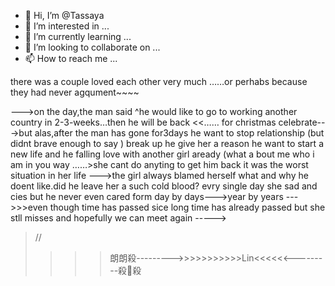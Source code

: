 - 👋 Hi, I’m @Tassaya
- 👀 I’m interested in ...
- 🌱 I’m currently learning ...
- 💞️ I’m looking to collaborate on ...
- 📫 How to reach me ...

<!---
Tassaya/Tassaya is a ✨ special ✨ repository because its `README.md` (this file) appears on your GitHub profile.
You can click the Preview link to take a look at your changes.
tessaya … oh dear she a poor girl …… there's some stories to telling you 
one upon a time ---> there was a couple loved each other very much ……or perhabs because they had never agqument~~~~
--->on the day,the man said ^he would like to go to working another country in 2-3-weeks…then he will be back <<……
for christmas celebrate--->but alas,after the man has gone for3days he want to stop relationship (but didnt brave enough to say )
break up he give her a reason he want to start a new life and he falling love with another girl aready (what a bout me who i am in you way
……>she cant do anyting to get him back it was the worst situation in her life --->the girl always blamed herself what and why he doent
like.did he leave her a such cold blood? evry single day she sad and cies but he never even cared form day by days--->year by years
--->>>even though time has passed sice long time has already passed but she stll misses and hopefully we can meet again ----->
> //
>>>> 朗朗殺--------->>>>>>>>>>>Lin<<<<<<---------殺殺

